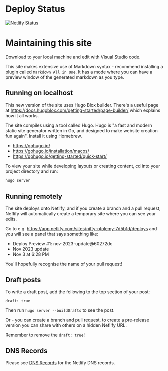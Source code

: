 # Deploy Status

[![Netlify Status](https://api.netlify.com/api/v1/badges/f1a4de7b-5717-48b6-8a54-e5466faf45a6/deploy-status)](https://app.netlify.com/sites/nifty-ptolemy-7d5b1d/deploys)

# Maintaining this site

Download to your local machine and edit with Visual Studio code.

This site makes extensive use of Markdown syntax - recommend installing a  plugin called `Markdown All in One`. It has a mode where you can have a preview window of the generated markdown as you type.

## Running on localhost

This new version of the site uses Hugo Blox builder. There's a useful page at https://docs.hugoblox.com/getting-started/page-builder/ which explains how it all works.

The site compiles using a tool called Hugo. Hugo is "a fast and modern static site generator written in Go, and designed to make website creation fun again". Install it using Homebrew.

- https://gohugo.io/
- https://gohugo.io/installation/macos/
- https://gohugo.io/getting-started/quick-start/

To view your site while developing layouts or creating content, cd into your project directory and run:

```sh
hugo server
```

## Running remotely

The site deploys onto Netlify, and if you create a branch and a pull request,
Neflify will automatically create a temporary site where you can see your edits.

Go to e.g. https://app.netlify.com/sites/nifty-ptolemy-7d5b1d/deploys and you will see a panel that says something like:

* Deploy Preview #1: nov-2023-update@60272dc
* Nov 2023 update
* Nov 3 at 6:28 PM

You'll hopefully recognise the name of your pull request!

## Draft posts

To write a draft post, add the following to the top section of your post:
```
draft: true
```

Then run `hugo server --buildDrafts` to see the post.

Or - you can create a branch and pull request, to create a pre-release version you can share with others on a hidden Neflify URL.

Remember to remove the `draft: true`!

## DNS Records

Please see [DNS Records](dns-records.md) for the Netlify DNS records.
